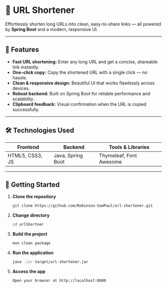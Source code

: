 # 🚀 URL Shortener

Effortlessly shorten long URLs into clean, easy-to-share links — all powered by **Spring Boot** and a modern, responsive UI.

---

## 🌟 Features

- **Fast URL shortening:** Enter any long URL and get a concise, shareable link instantly.
- **One-click copy:** Copy the shortened URL with a single click — no hassle.
- **Clean & responsive design:** Beautiful UI that works flawlessly across devices.
- **Robust backend:** Built on Spring Boot for reliable performance and scalability.
- **Clipboard feedback:** Visual confirmation when the URL is copied successfully.

---

## 🛠️ Technologies Used

| Frontend        | Backend           | Tools & Libraries       |
|-----------------|-------------------|-------------------------|
| HTML5, CSS3, JS | Java, Spring Boot | Thymeleaf, Font Awesome |

---

## 🚀 Getting Started

1. **Clone the repository**
   ```bash
   git clone https://github.com/Robinson-SamPaul/url-shortener.git

2. **Change directory**
    ```bash
   cd urlShortner

3. **Build the project**
    ```bash
   mvn clean package

4. **Run the application**
    ```bash
    java -jar target/url-shortener.jar

5. **Access the app**
    ```bash
    Open your browser at http://localhost:8080